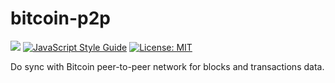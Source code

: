 # bitcoin-p2p
[![](https://img.shields.io/badge/language-javascript-brightgreen.svg)]() [![JavaScript Style Guide](https://img.shields.io/badge/code_style-standard-brightgreen.svg)](https://standardjs.com) [![License: MIT](https://img.shields.io/badge/License-MIT-yellow.svg)](https://opensource.org/licenses/MIT)

Do sync with Bitcoin peer-to-peer network for blocks and transactions data.
